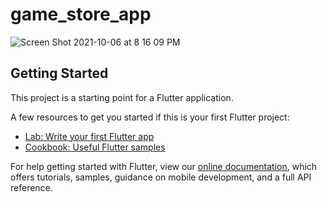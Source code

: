 # game_store_app

![Screen Shot 2021-10-06 at 8 16 09 PM](https://user-images.githubusercontent.com/38845275/136296309-1f782127-a8e6-41a9-a2d3-fe4ae800282c.png)

## Getting Started

This project is a starting point for a Flutter application.

A few resources to get you started if this is your first Flutter project:

- [Lab: Write your first Flutter app](https://flutter.dev/docs/get-started/codelab)
- [Cookbook: Useful Flutter samples](https://flutter.dev/docs/cookbook)

For help getting started with Flutter, view our
[online documentation](https://flutter.dev/docs), which offers tutorials,
samples, guidance on mobile development, and a full API reference.
